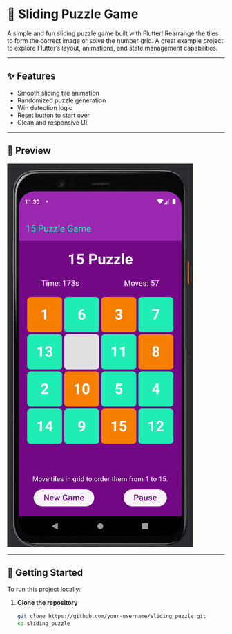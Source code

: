 # 🧩 Sliding Puzzle Game

A simple and fun sliding puzzle game built with Flutter! Rearrange the tiles to form the correct image or solve the number grid. A great example project to explore Flutter’s layout, animations, and state management capabilities.

---

## ✨ Features

- Smooth sliding tile animation  
- Randomized puzzle generation  
- Win detection logic  
- Reset button to start over  
- Clean and responsive UI  

---

## 📸 Preview

![Sliding Puzzle Preview](assets/screenshot.png)

---

## 🚀 Getting Started

To run this project locally:

1. **Clone the repository**
   ```bash
   git clone https://github.com/your-username/sliding_puzzle.git
   cd sliding_puzzle
